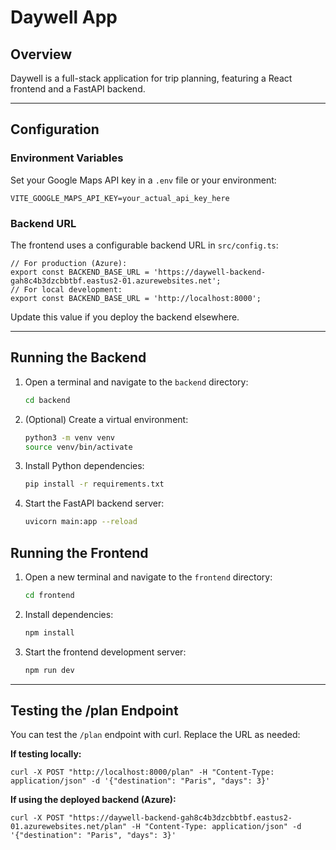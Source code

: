 
# Daywell App

## Overview
Daywell is a full-stack application for trip planning, featuring a React frontend and a FastAPI backend.

---

## Configuration

### Environment Variables
Set your Google Maps API key in a `.env` file or your environment:
```
VITE_GOOGLE_MAPS_API_KEY=your_actual_api_key_here
```

### Backend URL
The frontend uses a configurable backend URL in `src/config.ts`:
```
// For production (Azure):
export const BACKEND_BASE_URL = 'https://daywell-backend-gah8c4b3dzcbbtbf.eastus2-01.azurewebsites.net';
// For local development:
export const BACKEND_BASE_URL = 'http://localhost:8000';
```
Update this value if you deploy the backend elsewhere. 

---

## Running the Backend
1. Open a terminal and navigate to the `backend` directory:
   ```sh
   cd backend
   ```
2. (Optional) Create a virtual environment:
   ```sh
   python3 -m venv venv
   source venv/bin/activate
   ```
3. Install Python dependencies:
   ```sh
   pip install -r requirements.txt
   ```
4. Start the FastAPI backend server:
   ```sh
   uvicorn main:app --reload
   ```

## Running the Frontend
1. Open a new terminal and navigate to the `frontend` directory:
   ```sh
   cd frontend
   ```
2. Install dependencies:
   ```sh
   npm install
   ```
3. Start the frontend development server:
   ```sh
   npm run dev
   ```

---

## Testing the /plan Endpoint

You can test the `/plan` endpoint with curl. Replace the URL as needed:

**If testing locally:**
```
curl -X POST "http://localhost:8000/plan" -H "Content-Type: application/json" -d '{"destination": "Paris", "days": 3}'
```

**If using the deployed backend (Azure):**
```
curl -X POST "https://daywell-backend-gah8c4b3dzcbbtbf.eastus2-01.azurewebsites.net/plan" -H "Content-Type: application/json" -d '{"destination": "Paris", "days": 3}'
```